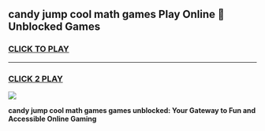 
## candy jump cool math games Play Online 👋 Unblocked Games
<h3>
<a href="https://news.freeplayer.one?title=candy_jump_cool_math_games&ref=17CMG">CLICK TO PLAY</a></h3>
<hr>

<h3>
<a href="https://news.freeplayer.one?title=candy_jump_cool_math_games&ref=17CMG">CLICK 2 PLAY</a>
  
</h3>

<a href="https://news.freeplayer.one?title=candy_jump_cool_math_games&ref=17CMG/"><img src="https://clearcache.store/games.png"></a>


**candy jump cool math games games unblocked: Your Gateway to Fun and Accessible Online Gaming**
